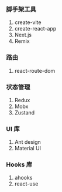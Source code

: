 ### 脚手架工具
1. create-vite
2. create-react-app
3. Next.js
4. Remix

### 路由
1. react-route-dom

### 状态管理
1. Redux
2. Mobx
3. Zustand

### UI 库
1. Ant design
2. Material UI

### Hooks 库
1. ahooks
2. react-use